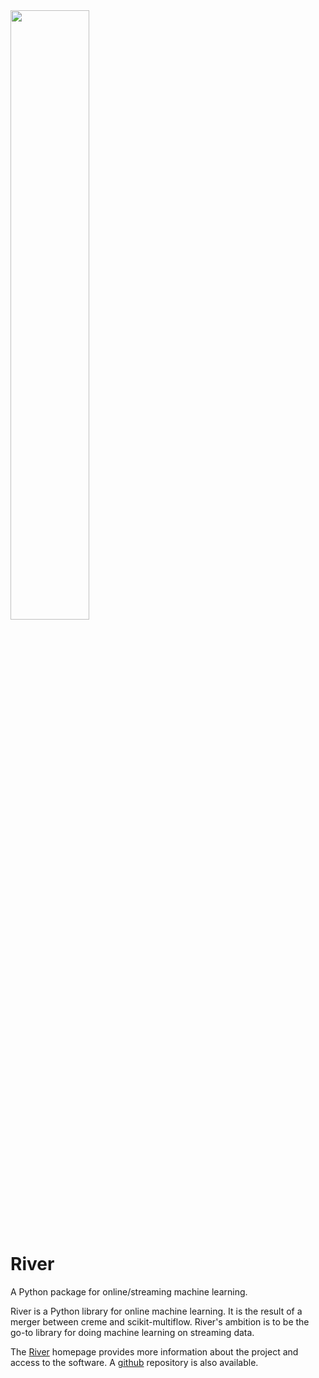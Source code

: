 <img width="50%" height="50%" src="/taiao-docs/img/river_logo.svg"> 

# River

A Python package for online/streaming machine learning.

River is a Python library for online machine learning. It is the result of a merger between creme and scikit-multiflow. River's ambition is to be the go-to library for doing machine learning on streaming data.

The [River](https://riverml.xyz/latest/) homepage provides more information about the project and access to the software. A [github](https://github.com/online-ml/river/) repository is also available.
